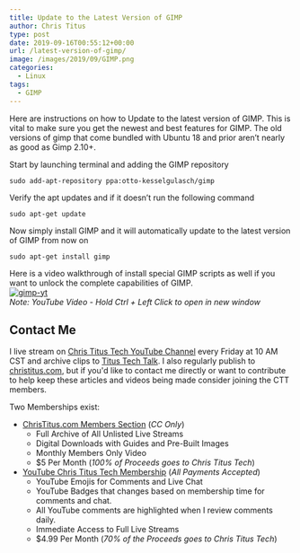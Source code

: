 ```yaml
---
title: Update to the Latest Version of GIMP
author: Chris Titus
type: post
date: 2019-09-16T00:55:12+00:00
url: /latest-version-of-gimp/
image: /images/2019/09/GIMP.png
categories:
  - Linux
tags:
  - GIMP
---
```

Here are instructions on how to Update to the latest version of GIMP. This is vital to make sure you get the newest and best features for GIMP. The old versions of gimp that come bundled with Ubuntu 18 and prior aren&#8217;t nearly as good as Gimp 2.10+. <!--more-->

Start by launching terminal and adding the GIMP repository

`sudo add-apt-repository ppa:otto-kesselgulasch/gimp`

Verify the apt updates and if it doesn&#8217;t run the following command

`sudo apt-get update`

Now simply install GIMP and it will automatically update to the latest version of GIMP from now on

`sudo apt-get install gimp`

Here is a video walkthrough of install special GIMP scripts as well if you want to unlock the complete capabilities of GIMP.  
[![gimp-yt](https://img.youtube.com/vi/CysfnD7dYwM/0.jpg)](https://www.youtube.com/watch?v=CysfnD7dYwM)  
_Note: YouTube Video - Hold Ctrl + Left Click to open in new window_

## Contact Me

I live stream on [Chris Titus Tech YouTube Channel][1] every Friday at 10 AM CST and archive clips to [Titus Tech Talk][2]. I also regularly publish to [christitus.com][3], but if you'd like to contact me directly or want to contribute to help keep these articles and videos being made consider joining the CTT members. 

Two Memberships exist:
- [ChrisTitus.com Members Section][4] (_CC Only_)
  - Full Archive of All Unlisted Live Streams
  - Digital Downloads with Guides and Pre-Built Images
  - Monthly Members Only Video
  - $5 Per Month (_100% of Proceeds goes to Chris Titus Tech_)
- [YouTube Chris Titus Tech Membership][5] (_All Payments Accepted_)
  - YouTube Emojis for Comments and Live Chat
  - YouTube Badges that changes based on membership time for comments and chat.
  - All YouTube comments are highlighted when I review comments daily. 
  - Immediate Access to Full Live Streams
  - $4.99 Per Month (_70% of the Proceeds goes to Chris Titus Tech_)

 [1]: https://www.youtube.com/c/ChrisTitusTech
 [2]: https://www.youtube.com/c/ChrisTitusTechStreams
 [3]: https://christitus.com/
 [4]: https://portal.christitus.com
 [5]: https://links.christitus.com/join